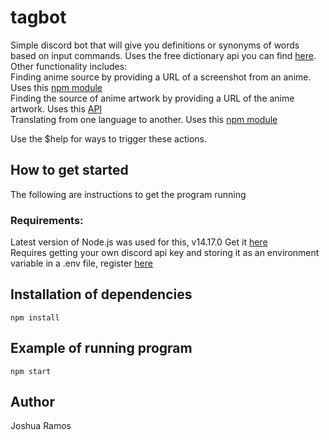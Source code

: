 # tagbot
Simple discord bot that will give you definitions or synonyms of words based on input commands. Uses the free dictionary api you can find [here](https://dictionaryapi.dev/).<br />
Other functionality includes:<br />
Finding anime source by providing a URL of a screenshot from an anime. Uses this [npm module](https://www.npmjs.com/package/iqdb-client)<br />
Finding the source of anime artwork by providing a URL of the anime artwork. Uses this [API](https://soruly.github.io/trace.moe-api/#/docs) <br />
Translating from one language to another. Uses this [npm module](https://www.npmjs.com/package/@iamtraction/google-translate) <br />

Use the $help for ways to trigger these actions.


## How to get started

The following are instructions to get the program running

### Requirements:

Latest version of Node.js was used for this, v14.17.0
Get it [here](https://nodejs.org/en/) <br />
Requires getting your own discord api key and storing it as an environment variable in a .env file, register [here](https://discord.com/developers/applications)<br/>

## Installation of dependencies

```
npm install
```

## Example of running program

```
npm start
```

## Author
Joshua Ramos